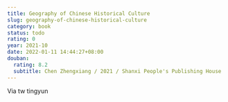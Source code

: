 ```yaml
---
title: Geography of Chinese Historical Culture
slug: geography-of-chinese-historical-culture
category: book
status: todo
rating: 0
year: 2021-10
date: 2022-01-11 14:44:27+08:00
douban:
  rating: 8.2
  subtitle: Chen Zhengxiang / 2021 / Shanxi People's Publishing House
---
```


Via tw tingyun
